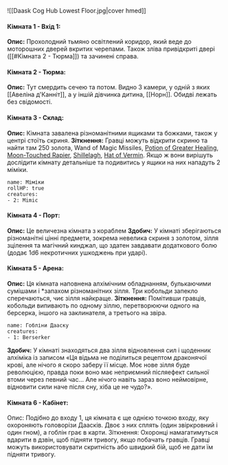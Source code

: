 ![[Daask Cog Hub Lowest Floor.jpg|cover hmed]]
#### Кімната 1 - Вхід 1:
**Опис:** Прохолодний тьмяно освітлений коридор, який веде до моторошних дверей вкритих черепами. Також зліва привідкриті двері ([[#Кімната 2 - Тюрма]]) та зачинені справа. 

#### Кімната 2 - Тюрма:
**Опис:** Тут смердить сечею та потом. Видно 3 камери, у одній з яких [[Авеліна д'Канніт]], а у іншій дівчинка дитина, [[Норн]]. Обидві лежать без свідомості.

#### Кімната 3 - Склад:
**Опис:** Кімната завалена різноманітними ящиками та божками, також у центрі стоїть скриня. 
**Зіткнення:** Гравці можуть відкрити скриню та найти там 250 золота, Wand of Magic Missiles, [Potion of Greater Healing](https://5e.tools/items.html#potion%20of%20greater%20healing_dmg), [Moon-Touched Rapier](https://5e.tools/items.html#moon-touched%20rapier_xge), [Shillelagh](https://5e.tools/spells.html#shillelagh_phb), [Hat of Vermin](https://5e.tools/items.html#hat%20of%20vermin_xge). Якщо ж вони вирішуть дослідити кімнату детальніше та подивитись у ящики на них нападуть 2 міміки.
```encounter 
name: Міміки
rollHP: true
creatures: 
- 2: Mimic 
```

#### Кімната 4 - Порт:
**Опис:** Це величезна кімната з кораблем
**Здобич:** У кімнаті зберігаються різноманітні цінні предмети, зокрема невелика скриня з золотом, зілля зцілення та магічний кинджал, що здатен завдавати додаткового болю (додає 1d6 некротичних ушкоджень при ударі).

#### Кімната 5 - Арена:
**Опис:** Ця кімната наповнена алхімічним обладнанням, булькаючими сумішами і *запахом різноманітних зілля. Три кобольди запекло сперечаються, чиє зілля найкраще.
**Зіткнення:** Помітивши гравців, кобольди випивають по одному зіллю, перетворюючи одного на берсерка, іншого на заклинателя, а третього на звіра.
```encounter 
name: Гобліни Дааску 
creatures: 
- 1: Berserker
```
**Здобич:** У кімнаті знаходяться два зілля відновлення сил і щоденник алхіміка із записом «Ця відьма не поділиться рецептом драконячої крові, але нічого я скоро заберу її місце. Моє нове зілля буде революцією, правда поки воно має неприємний післяефект сильної втоми через певний час... Але нічого навіть зараз воно неймовірне, відновити сили наче після сну, хіба це не чудо?».

#### Кімната 6 - Кабінет:
Опис: Подібно до входу 1, ця кімната є ще однією точкою входу, яку охороняють головорізи Даасків. Двоє з них сплять (один звіркровний і один гном), а гоблін грає в карти.
Зіткнення: Охоронці намагатимуться вдарити в дзвін, щоб підняти тривогу, якщо побачать гравців. Гравці можуть використовувати скритність або швидкий бій, щоб не дати їм підняти тривогу.